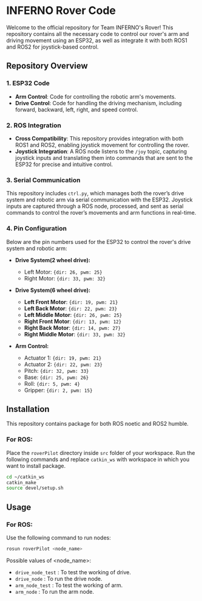 # INFERNO Rover Code

Welcome to the official repository for Team INFERNO's Rover! This repository contains all the necessary code to control our rover's arm and driving movement using an ESP32, as well as integrate it with both ROS1 and ROS2 for joystick-based control.

## Repository Overview

### 1. **ESP32 Code**
- **Arm Control**: Code for controlling the robotic arm's movements.
- **Drive Control**: Code for handling the driving mechanism, including forward, backward, left, right, and speed control.

### 2. **ROS Integration**
- **Cross Compatibility**: This repository provides integration with both ROS1 and ROS2, enabling joystick movement for controlling the rover.
- **Joystick Integration**: A ROS node listens to the `/joy` topic, capturing joystick inputs and translating them into commands that are sent to the ESP32 for precise and intuitive control.

### 3. **Serial Communication**
This repository includes `ctrl.py`, which manages both the rover’s drive system and robotic arm via serial communication with the ESP32. Joystick inputs are captured through a ROS node, processed, and sent as serial commands to control the rover’s movements and arm functions in real-time.

### 4. **Pin Configuration**
Below are the pin numbers used for the ESP32 to control the rover's drive system and robotic arm:

- **Drive System(2 wheel drive):**
  - Left Motor: `{dir: 26, pwm: 25}`
  - Right Motor: `{dir: 33, pwm: 32}`

- **Drive System(6 wheel drive):**
  - **Left Front Motor**: `{dir: 19, pwm: 21}`
  - **Left Back Motor**: `{dir: 22, pwm: 23}`
  - **Left Middle Motor**: `{dir: 26, pwm: 25}`
  - **Right Front Motor**: `{dir: 13, pwm: 12}`
  - **Right Back Motor**: `{dir: 14, pwm: 27}`
  - **Right Middle Motor**: `{dir: 33, pwm: 32}`

- **Arm Control:**
  - Actuator 1: `{dir: 19, pwm: 21}`
  - Actuator 2: `{dir: 22, pwm: 23}`
  - Pitch: `{dir: 32, pwm: 33}`
  - Base: `{dir: 25, pwm: 26}`
  - Roll: `{dir: 5, pwm: 4}`
  - Gripper: `{dir: 2, pwm: 15}`


## Installation
This repository contains package for both ROS noetic and ROS2 humble.
### For ROS:
Place the `roverPilot` directory inside `src` folder of your workspace. Run the following commands and replace `catkin_ws` with workspace in which you want to install package.
```bash
cd ~/catkin_ws
catkin_make
source devel/setup.sh
```

## Usage
### For ROS:
Use the following command to run nodes:
```bash
rosun roverPilot <node_name>
```
Possible values of <node_name>:
- `drive_node_test` : To test the working of drive.
- `drive_node` : To run the drive node.
- `arm_node_test` : To test the working of arm.
- `arm_node` : To run the arm node.

